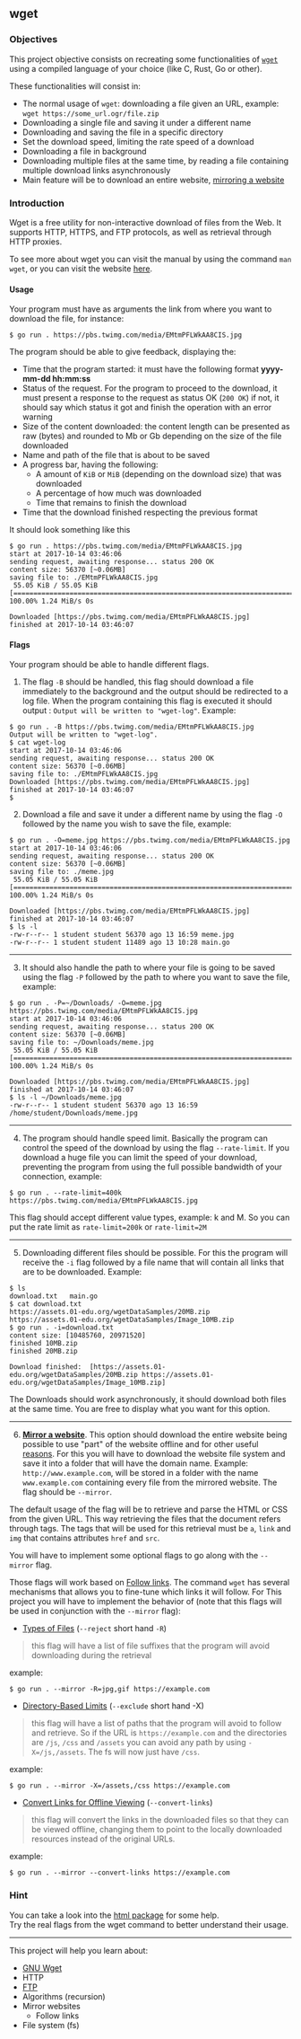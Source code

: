 ## wget

### Objectives

This project objective consists on recreating some functionalities of [`wget`](https://www.gnu.org/software/wget/manual/wget.html) using a compiled language of your choice (like C, Rust, Go or other).

These functionalities will consist in:

- The normal usage of `wget`: downloading a file given an URL, example: `wget https://some_url.ogr/file.zip`
- Downloading a single file and saving it under a different name
- Downloading and saving the file in a specific directory
- Set the download speed, limiting the rate speed of a download
- Downloading a file in background
- Downloading multiple files at the same time, by reading a file containing multiple download links asynchronously
- Main feature will be to download an entire website, [mirroring a website](https://en.wikipedia.org/wiki/Mirror_site)

### Introduction

Wget is a free utility for non-interactive download of files from the Web. It supports HTTP, HTTPS, and FTP protocols, as well as retrieval through HTTP proxies.

To see more about wget you can visit the manual by using the command `man wget`, or you can visit the website [here](https://www.gnu.org/software/wget/manual/wget.html).

#### Usage

Your program must have as arguments the link from where you want to download the file, for instance:

```console
$ go run . https://pbs.twimg.com/media/EMtmPFLWkAA8CIS.jpg
```

The program should be able to give feedback, displaying the:

- Time that the program started: it must have the following format **yyyy-mm-dd hh:mm:ss**
- Status of the request. For the program to proceed to the download, it must present a response to the request as status OK (`200 OK`) if not, it should say which status it got and finish the operation with an error warning
- Size of the content downloaded: the content length can be presented as raw (bytes) and rounded to Mb or Gb depending on the size of the file downloaded
- Name and path of the file that is about to be saved
- A progress bar, having the following:
  - A amount of `KiB` or `MiB` (depending on the download size) that was downloaded
  - A percentage of how much was downloaded
  - Time that remains to finish the download
- Time that the download finished respecting the previous format

It should look something like this

```console
$ go run . https://pbs.twimg.com/media/EMtmPFLWkAA8CIS.jpg
start at 2017-10-14 03:46:06
sending request, awaiting response... status 200 OK
content size: 56370 [~0.06MB]
saving file to: ./EMtmPFLWkAA8CIS.jpg
 55.05 KiB / 55.05 KiB [================================================================================================================] 100.00% 1.24 MiB/s 0s

Downloaded [https://pbs.twimg.com/media/EMtmPFLWkAA8CIS.jpg]
finished at 2017-10-14 03:46:07
```

#### Flags

Your program should be able to handle different flags.

1. The flag `-B` should be handled, this flag should download a file immediately to the background and the output should be redirected to a log file. When the program containing this flag is executed it should output : `Output will be written to "wget-log"`. Example:

```console
$ go run . -B https://pbs.twimg.com/media/EMtmPFLWkAA8CIS.jpg
Output will be written to "wget-log".
$ cat wget-log
start at 2017-10-14 03:46:06
sending request, awaiting response... status 200 OK
content size: 56370 [~0.06MB]
saving file to: ./EMtmPFLWkAA8CIS.jpg
Downloaded [https://pbs.twimg.com/media/EMtmPFLWkAA8CIS.jpg]
finished at 2017-10-14 03:46:07
$
```

2. Download a file and save it under a different name by using the flag `-O` followed by the name you wish to save the file, example:

```console
$ go run . -O=meme.jpg https://pbs.twimg.com/media/EMtmPFLWkAA8CIS.jpg
start at 2017-10-14 03:46:06
sending request, awaiting response... status 200 OK
content size: 56370 [~0.06MB]
saving file to: ./meme.jpg
 55.05 KiB / 55.05 KiB [================================================================================================================] 100.00% 1.24 MiB/s 0s

Downloaded [https://pbs.twimg.com/media/EMtmPFLWkAA8CIS.jpg]
finished at 2017-10-14 03:46:07
$ ls -l
-rw-r--r-- 1 student student 56370 ago 13 16:59 meme.jpg
-rw-r--r-- 1 student student 11489 ago 13 10:28 main.go
```

---

3. It should also handle the path to where your file is going to be saved using the flag `-P` followed by the path to where you want to save the file, example:

```console
$ go run . -P=~/Downloads/ -O=meme.jpg https://pbs.twimg.com/media/EMtmPFLWkAA8CIS.jpg
start at 2017-10-14 03:46:06
sending request, awaiting response... status 200 OK
content size: 56370 [~0.06MB]
saving file to: ~/Downloads/meme.jpg
 55.05 KiB / 55.05 KiB [================================================================================================================] 100.00% 1.24 MiB/s 0s

Downloaded [https://pbs.twimg.com/media/EMtmPFLWkAA8CIS.jpg]
finished at 2017-10-14 03:46:07
$ ls -l ~/Downloads/meme.jpg
-rw-r--r-- 1 student student 56370 ago 13 16:59 /home/student/Downloads/meme.jpg
```

---

4. The program should handle speed limit. Basically the program can control the speed of the download by using the flag `--rate-limit`. If you download a huge file you can limit the speed of your download, preventing the program from using the full possible bandwidth of your connection, example:

```console
$ go run . --rate-limit=400k https://pbs.twimg.com/media/EMtmPFLWkAA8CIS.jpg
```

This flag should accept different value types, example: k and M. So you can put the rate limit as `rate-limit=200k` or `rate-limit=2M`

---

5. Downloading different files should be possible. For this the program will receive the `-i` flag followed by a file name that will contain all links that are to be downloaded. Example:

```console
$ ls
download.txt   main.go
$ cat download.txt
https://assets.01-edu.org/wgetDataSamples/20MB.zip
https://assets.01-edu.org/wgetDataSamples/Image_10MB.zip
$ go run . -i=download.txt
content size: [10485760, 20971520]
finished 10MB.zip
finished 20MB.zip

Download finished:  [https://assets.01-edu.org/wgetDataSamples/20MB.zip https://assets.01-edu.org/wgetDataSamples/Image_10MB.zip]

```

The Downloads should work asynchronously, it should download both files at the same time. You are free to display what you want for this option.

---

6. [**Mirror a website**](https://en.wikipedia.org/wiki/Mirror_site). This option should download the entire website being possible to use "part" of the website offline and for other useful [reasons](https://www.quora.com/How-exactly-does-Mirror-Site-works-and-how-it-is-done). For this you will have to download the website file system and save it into a folder that will have the domain name. Example: `http://www.example.com`, will be stored in a folder with the name `www.example.com` containing every file from the mirrored website. The flag should be `--mirror`.

The default usage of the flag will be to retrieve and parse the HTML or CSS from the given URL. This way retrieving the files that the document refers through tags. The tags that will be used for this retrieval must be `a`, `link` and `img` that contains attributes `href` and `src`.

You will have to implement some optional flags to go along with the `--mirror` flag.

Those flags will work based on [Follow links](https://www.gnu.org/software/wget/manual/wget.html#Following-Links). The command `wget` has several mechanisms that allows you to fine-tune which links it will follow. For This project you will have to implement the behavior of (note that this flags will be used in conjunction with the `--mirror` flag):

- [Types of Files](https://www.gnu.org/software/wget/manual/wget.html#Types-of-Files) (`--reject` short hand `-R`)

> this flag will have a list of file suffixes that the program will avoid downloading during the retrieval

example:

```console
$ go run . --mirror -R=jpg,gif https://example.com
```

- [Directory-Based Limits](https://www.gnu.org/software/wget/manual/wget.html#Directory_002dBased-Limits) (`--exclude` short hand -X)

> this flag will have a list of paths that the program will avoid to follow and retrieve. So if the URL is `https://example.com` and the directories are `/js`, `/css` and `/assets` you can avoid any path by using `-X=/js,/assets`. The fs will now just have `/css`.

example:

```console
$ go run . --mirror -X=/assets,/css https://example.com
```

- [Convert Links for Offline Viewing](https://www.gnu.org/software/wget/manual/wget.html#The-%60--convert_002dlinks%60-Option) (`--convert-links`)

> this flag will convert the links in the downloaded files so that they can be viewed offline, changing them to point to the locally downloaded resources instead of the original URLs.

example:

```console
$ go run . --mirror --convert-links https://example.com
```

### Hint

You can take a look into the [html package](https://godoc.org/golang.org/x/net/html) for some help.\
Try the real flags from the wget command to better understand their usage.

---

This project will help you learn about:

- [GNU Wget](https://www.gnu.org/software/wget/manual/wget.html)
- HTTP
- [FTP](https://en.wikipedia.org/wiki/File_Transfer_Protocol)
- Algorithms (recursion)
- Mirror websites
  - Follow links
- File system (fs)
